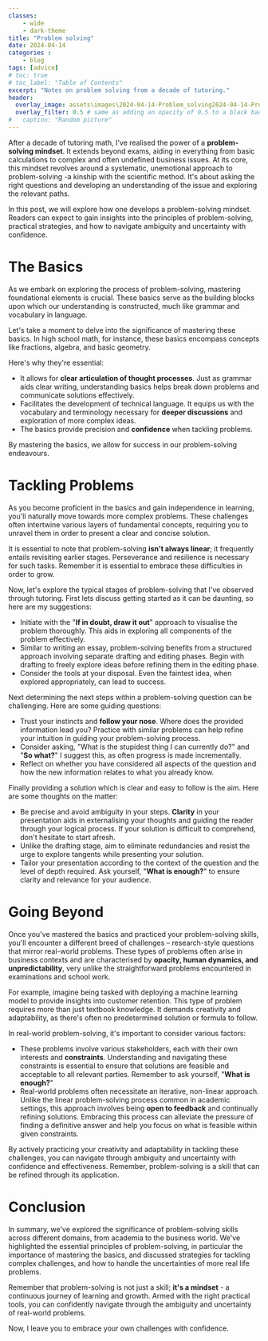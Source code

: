 ```yaml
---
classes: 
    - wide
    - dark-theme
title: "Problem solving"
date: 2024-04-14
categories :
    - blog
tags: [advice]
# toc: true
# toc_label: "Table of Contents"
excerpt: "Notes on problem solving from a decade of tutoring."
header:
  overlay_image: assets\images\2024-04-14-Problem_solving2024-04-14-Problem_solving\Designer (3).jpeg
  overlay_filter: 0.5 # same as adding an opacity of 0.5 to a black background
#   caption: "Random picture"
---
```


After a decade of tutoring math, I've realised the power of a **problem-solving mindset**. It extends beyond exams, aiding in everything from basic calculations to complex and often undefined business issues. At its core, this mindset revolves around a systematic, unemotional approach to problem-solving -a kinship with the scientific method. It's about asking the right questions and developing an understanding of the issue and exploring the relevant paths.

In this post, we will explore how one develops a problem-solving mindset. Readers can expect to gain insights into the principles of problem-solving, practical strategies, and how to navigate ambiguity and uncertainty with confidence. 

# The Basics

As we embark on exploring the process of problem-solving, mastering foundational elements is crucial. These basics serve as the building blocks upon which our understanding is constructed, much like grammar and vocabulary in language.

Let's take a moment to delve into the significance of mastering these basics. In high school math, for instance, these basics encompass concepts like fractions, algebra, and basic geometry.

Here's why they're essential:

- It allows for **clear articulation of thought processes**. Just as grammar aids clear writing, understanding basics helps break down problems and communicate solutions effectively.
- Facilitates the development of technical language. It equips us with the vocabulary and terminology necessary for **deeper discussions** and exploration of more complex ideas.
- The basics provide precision and **confidence** when tackling problems.

By mastering the basics, we allow for success in our problem-solving endeavours.

# Tackling Problems

As you become proficient in the basics and gain independence in learning, you'll naturally move towards more complex problems. These challenges often intertwine various layers of fundamental concepts,  requiring you to unravel them in order to present a clear and concise solution.

It is essential to note that problem-solving **isn't always linear**; it frequently entails revisiting earlier stages. Perseverance and resilience is necessary for such tasks. Remember it is essential to embrace these difficulties in order to grow.

Now, let's explore the typical stages of problem-solving that I've observed through tutoring. First lets discuss getting started as it can be daunting, so here are my suggestions:

- Initiate with the "**If in doubt, draw it out**" approach to visualise the problem thoroughly. This aids in exploring all components of the problem effectively.
- Similar to writing an essay, problem-solving benefits from a structured approach involving separate drafting and editing phases. Begin with drafting to freely explore ideas before refining them in the editing phase.
- Consider the tools at your disposal. Even the faintest idea, when explored appropriately, can lead to success.

Next determining the next steps within a problem-solving question can be challenging. Here are some guiding questions:

- Trust your instincts and **follow your nose**. Where does the provided information lead you? Practice with similar problems can help refine your intuition in guiding your problem-solving process.
- Consider asking, "What is the stupidest thing I can currently do?" and "**So what?**" I suggest this, as often progress is  made incrementally.
- Reflect on whether you have considered all aspects of the question and how the new information relates to what you already know.

Finally providing a solution which is clear and easy to follow is the aim. Here are some thoughts on the matter:

- Be precise and avoid ambiguity in your steps. **Clarity** in your presentation aids in externalising your thoughts and guiding the reader through your logical process. If your solution is difficult to comprehend, don't hesitate to start afresh.
- Unlike the drafting stage, aim to eliminate redundancies and resist the urge to explore tangents while presenting your solution.
- Tailor your presentation according to the context of the question and the level of depth required. Ask yourself, "**What is enough?**" to ensure clarity and relevance for your audience.

# Going Beyond

Once you've mastered the basics and practiced your problem-solving skills, you'll encounter a different breed of challenges – research-style questions that mirror real-world problems. These types of problems often arise in business contexts and are characterised by **opacity, human dynamics, and unpredictability**, very unlike the straightforward problems encountered in examinations and school work.

For example, imagine being tasked with deploying a machine learning model to provide insights into customer retention. This type of problem requires more than just textbook knowledge. It demands creativity and adaptability, as there's often no predetermined solution or formula to follow.

In real-world problem-solving, it's important to consider various factors:

- These problems involve various stakeholders, each with their own interests and **constraints**. Understanding and navigating these constraints is essential to ensure that solutions are feasible and acceptable to all relevant parties. Remember to ask yourself, "**What is enough?**"
- Real-world problems often necessitate an iterative, non-linear approach. Unlike the linear problem-solving process common in academic settings, this approach involves being **open to feedback** and continually refining solutions. Embracing this process can alleviate the pressure of finding a definitive answer and help you focus on what is feasible within given constraints.

By actively practicing your creativity and adaptability in tackling these challenges, you can navigate through ambiguity and uncertainty with confidence and effectiveness. Remember, problem-solving is a skill that can be refined through its application.

# Conclusion

In summary, we've explored the significance of problem-solving skills across different domains, from academia to the business world. We've highlighted the essential principles of problem-solving, in particular the importance of mastering the basics, and discussed strategies for tackling complex challenges, and how to handle the uncertainties of more real life problems.

Remember that problem-solving is not just a skill; **it's a mindset** - a continuous journey of learning and growth. Armed with the right practical tools, you can confidently navigate through the ambiguity and uncertainty of real-world problems.

Now, I leave you to embrace your own challenges with confidence.